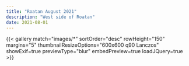 ```yaml
---
title: "Roatan August 2021"
description: "West side of Roatan"
date: 2021-08-01
---
```

{{< gallery match="images/*" sortOrder="desc" rowHeight="150" margins="5" thumbnailResizeOptions="600x600 q90 Lanczos" showExif=true previewType="blur" embedPreview=true loadJQuery=true >}}